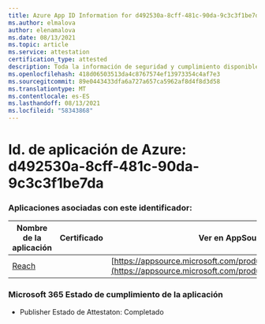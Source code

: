 ```yaml
---
title: Azure App ID Information for d492530a-8cff-481c-90da-9c3c3f1be7da
ms.author: elmalova
author: elenamalova
ms.date: 08/13/2021
ms.topic: article
ms.service: attestation
certification_type: attested
description: Toda la información de seguridad y cumplimiento disponible para d492530a-8cff-481c-90da-9c3c3f1be7da.
ms.openlocfilehash: 418d06503513da4c8767574ef13973354c4af7e3
ms.sourcegitcommit: 89e0443433dfa6a727a657ca5962af8d4f8d3d58
ms.translationtype: MT
ms.contentlocale: es-ES
ms.lasthandoff: 08/13/2021
ms.locfileid: "58343868"
---
```

# <a name="azure-app-id-d492530a-8cff-481c-90da-9c3c3f1be7da"></a>Id. de aplicación de Azure: d492530a-8cff-481c-90da-9c3c3f1be7da


### <a name="apps-associated-with-this-id"></a>Aplicaciones asociadas con este identificador:
| **Nombre de la aplicación** | **Certificado** | **Ver en AppSource** |
|--------------|---------------|-----------------------|
| [Reach](https://docs.microsoft.com/microsoft-365-app-certification/forward/WA200002045) |  | [https://appsource.microsoft.com/product/office/WA200002045](https://appsource.microsoft.com/product/office/WA200002045) |

### <a name="microsoft-365-app-compliance-status"></a>Microsoft 365 Estado de cumplimiento de la aplicación
- Publisher Estado de Attestaton: Completado
